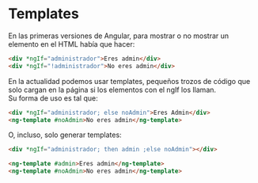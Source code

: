 # Templates

En las primeras versiones de Angular, para mostrar o no mostrar un elemento en el HTML había que hacer:
```html
<div *ngIf="administrador">Eres admin</div>
<div *ngIf="!administrador">No eres admin</div>
```

En la actualidad podemos usar templates, pequeños trozos de código que solo cargan en la página si los elementos con el ngIf los llaman.  
Su forma de uso es tal que:
```html
<div *ngIf="administrador; else noAdmin">Eres Admin</div>
<ng-template #noAdmin>No eres admin</ng-template>
```

O, incluso, solo generar templates:
```html
<div *ngIf="administrador; then admin ;else noAdmin"></div>

<ng-template #admin>Eres admin</ng-template>
<ng-template #noAdmin>No eres admin</ng-template>
```